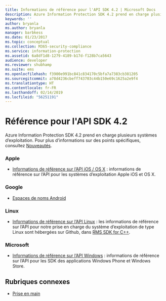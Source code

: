 ```yaml
---
title: Informations de référence pour l'API SDK 4.2 | Microsoft Docs
description: Azure Information Protection SDK 4.2 prend en charge plusieurs systèmes d’exploitation, notamment Android, iOS, OS X, Linux, Windows Phone et Windows Store.
keywords: ''
author: bryanla
ms.author: bryanla
manager: barbkess
ms.date: 01/23/2017
ms.topic: conceptual
ms.collection: M365-security-compliance
ms.service: information-protection
ms.assetid: 6a8df1d8-1279-4189-b17d-f128b7ca5643
audience: developer
ms.reviewer: shubhamp
ms.suite: ems
ms.openlocfilehash: f3900e991bc841c834170c5bfa7a7383cb381205
ms.sourcegitcommit: a78d4236cbeff743703c44b150e69c1625a2e9f4
ms.translationtype: HT
ms.contentlocale: fr-FR
ms.lasthandoff: 02/14/2019
ms.locfileid: "56251191"
---
```

# <a name="api-sdk-42-reference"></a>Référence pour l'API SDK 4.2

Azure Information Protection SDK 4.2 prend en charge plusieurs systèmes d’exploitation. Pour plus d’informations sur des points spécifiques, consultez [Nouveautés](release-notes.md).

### <a name="apple"></a>Apple
- [Informations de référence sur l’API iOS / OS X](https://msdn.microsoft.com/library/dn758306.aspx) : informations de référence sur l’API pour les systèmes d’exploitation Apple iOS et OS X.

### <a name="google"></a>Google
- [Espaces de noms Android](https://msdn.microsoft.com/library/dn758245.aspx)

### <a name="linux"></a>Linux
- [Informations de référence sur l’API Linux](linux-c-api-reference.md) : les informations de référence sur l’API pour notre prise en charge du système d’exploitation de type Linux sont hébergées sur Github, dans [RMS SDK for C++](https://azuread.github.io/rms-sdk-for-cpp/annotated.html).

### <a name="microsoft"></a>Microsoft
- [Informations de référence sur l’API Windows](https://msdn.microsoft.com/library/dn891914.aspx) : informations de référence sur l’API pour les SDK des applications Windows Phone et Windows Store.

## <a name="related-topics"></a>Rubriques connexes

* [Prise en main](get-started.md)
